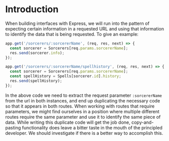 # Introduction

When building interfaces with Express, we will run into the pattern of expecting certain information in a requested URL and using that information to identify the data that is being requested. To give an example:

```javascript
app.get('/sorcerers/:sorcererName', (req, res, next) => {
  const sorcerer = Sorcerers[req.params.sorcererName];
  res.send(sorcerer.info);
});

app.get('/sorcerers/:sorcererName/spellhistory', (req, res, next) => {
  const sorcerer = Sorcerers[req.params.sorcererName];
  const spellHistory = Spells[sorcerer.id].history;
  res.send(spellHistory);
});
```

In the above code we need to extract the request parameter ``:sorcererName`` from the url in both instances, and end up duplicating the necessary code so that it appears in both routes. When working with routes that require parameters, we might find ourselves in a position where multiple different routes require the same parameter and use it to identify the same piece of data. While writing this duplicate code will get the job done, copy-and-pasting functionality does leave a bitter taste in the mouth of the principled developer. We should investigate if there is a better way to accomplish this.